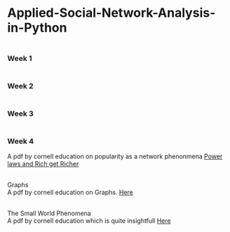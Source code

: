 # Applied-Social-Network-Analysis-in-Python
<div>
  <h3><br>Week 1</br></h3>
</div>

<div>
  <h3><br>Week 2</br></h3>
</div>

<div>
  <h3><br>Week 3</br></h3>
</div>

<div>
  <h3><br>Week 4</br></h3>
  A pdf by cornell education on popularity as a network phenonmena
  <a href = "http://www.cs.cornell.edu/home/kleinber/networks-book/networks-book-ch18.pdf"> Power laws and Rich get Richer </a>
  
  <br> Graphs </br>
  A pdf by cornell education on Graphs.
  <a href = "http://www.cs.cornell.edu/home/kleinber/networks-book/networks-book-ch02.pdf"> Here </a>
  
  <br>The Small World Phenomena</br>
  A pdf by cornell education which is quite insightfull
  <a href = "http://www.cs.cornell.edu/home/kleinber/networks-book/networks-book-ch20.pdf"> Here </a>
</div>
